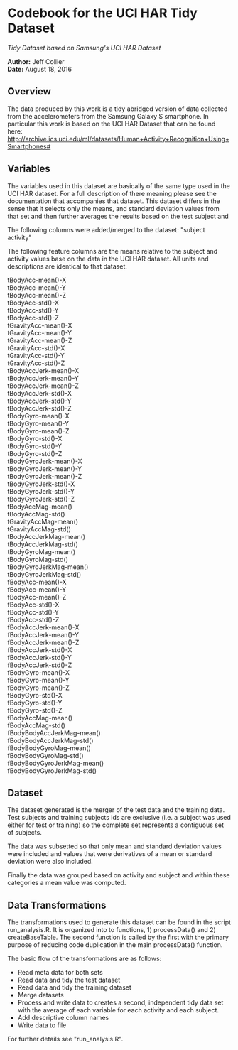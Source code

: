 # Codebook for the UCI HAR Tidy Dataset
_Tidy Dataset based on Samsung's UCI HAR Dataset_

**Author:** Jeff Collier <br>
**Date:** August 18, 2016

## Overview
The data produced by this work is a tidy abridged version of data collected from the accelerometers from the Samsung Galaxy S smartphone. In particular this work is based on the UCI HAR Dataset that can be found here:
http://archive.ics.uci.edu/ml/datasets/Human+Activity+Recognition+Using+Smartphones#

## Variables
The variables used in this dataset are basically of the same type used in the UCI HAR dataset. For a full description of there meaning please see the documentation that accompanies that dataset. This dataset differs in the sense that it selects only the means, and standard deviation values from that set and then further averages the results based on the test subject and

The following columns were added/merged to the dataset:
"subject<br>
activity"

The following feature columns are the means relative to the subject and activity values base on the data in the UCI HAR dataset. All units and descriptions are identical to that dataset.

tBodyAcc-mean()-X<br>
tBodyAcc-mean()-Y<br>
tBodyAcc-mean()-Z<br>
tBodyAcc-std()-X<br>
tBodyAcc-std()-Y<br>
tBodyAcc-std()-Z<br>
tGravityAcc-mean()-X<br>
tGravityAcc-mean()-Y<br>
tGravityAcc-mean()-Z<br>
tGravityAcc-std()-X<br>
tGravityAcc-std()-Y<br>
tGravityAcc-std()-Z<br>
tBodyAccJerk-mean()-X<br>
tBodyAccJerk-mean()-Y<br>
tBodyAccJerk-mean()-Z<br>
tBodyAccJerk-std()-X<br>
tBodyAccJerk-std()-Y<br>
tBodyAccJerk-std()-Z<br>
tBodyGyro-mean()-X<br>
tBodyGyro-mean()-Y<br>
tBodyGyro-mean()-Z<br>
tBodyGyro-std()-X<br>
tBodyGyro-std()-Y<br>
tBodyGyro-std()-Z<br>
tBodyGyroJerk-mean()-X<br>
tBodyGyroJerk-mean()-Y<br>
tBodyGyroJerk-mean()-Z<br>
tBodyGyroJerk-std()-X<br>
tBodyGyroJerk-std()-Y<br>
tBodyGyroJerk-std()-Z<br>
tBodyAccMag-mean()<br>
tBodyAccMag-std()<br>
tGravityAccMag-mean()<br>
tGravityAccMag-std()<br>
tBodyAccJerkMag-mean()<br>
tBodyAccJerkMag-std()<br>
tBodyGyroMag-mean()<br>
tBodyGyroMag-std()<br>
tBodyGyroJerkMag-mean()<br>
tBodyGyroJerkMag-std()<br>
fBodyAcc-mean()-X<br>
fBodyAcc-mean()-Y<br>
fBodyAcc-mean()-Z<br>
fBodyAcc-std()-X<br>
fBodyAcc-std()-Y<br>
fBodyAcc-std()-Z<br>
fBodyAccJerk-mean()-X<br>
fBodyAccJerk-mean()-Y<br>
fBodyAccJerk-mean()-Z<br>
fBodyAccJerk-std()-X<br>
fBodyAccJerk-std()-Y<br>
fBodyAccJerk-std()-Z<br>
fBodyGyro-mean()-X<br>
fBodyGyro-mean()-Y<br>
fBodyGyro-mean()-Z<br>
fBodyGyro-std()-X<br>
fBodyGyro-std()-Y<br>
fBodyGyro-std()-Z<br>
fBodyAccMag-mean()<br>
fBodyAccMag-std()<br>
fBodyBodyAccJerkMag-mean()<br>
fBodyBodyAccJerkMag-std()<br>
fBodyBodyGyroMag-mean()<br>
fBodyBodyGyroMag-std()<br>
fBodyBodyGyroJerkMag-mean()<br>
fBodyBodyGyroJerkMag-std()

## Dataset
The dataset generated is the merger of the test data and the training data. Test subjects and training subjects ids are exclusive (i.e. a subject was used either for test or training) so the complete set represents a contiguous set of subjects.

The data was subsetted so that only mean and standard deviation values were included and values that were derivatives of a mean or standard deviation were also included.

Finally the data was grouped based on activity and subject and within these categories a mean value was computed.

## Data Transformations
The transformations used to generate this dataset can be found in the script run_analysis.R. It is organized into to functions, 1) processData() and 2) createBaseTable. The second function is called by the first with the primary purpose of reducing code duplication in the main processData() function.

The basic flow of the transformations are as follows:
* Read meta data for both sets
* Read data and tidy the test dataset
* Read data and tidy the training dataset
* Merge datasets
* Process and write data to creates a second, independent tidy data set with the average of each variable for each activity and each subject.
* Add descriptive column names
* Write data to file

For further details see "run_analysis.R".
